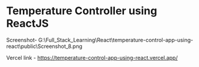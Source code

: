 # Temperature Controller using ReactJS

Screenshot- G:\Full_Stack_Learning\React\temperature-control-app-using-react\public\Screenshot_8.png

Vercel link - https://temperature-control-app-using-react.vercel.app/


